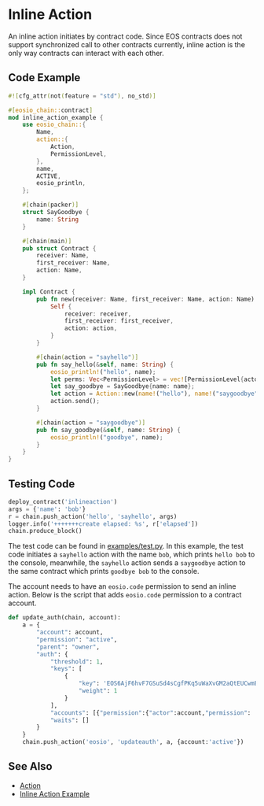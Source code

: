 # Inline Action

An inline action initiates by contract code. Since EOS contracts does not support synchronized call to other contracts currently, inline action is the only way contracts can interact with each other.

## Code Example

```rust
#![cfg_attr(not(feature = "std"), no_std)]

#[eosio_chain::contract]
mod inline_action_example {
    use eosio_chain::{
        Name,
        action::{
            Action,
            PermissionLevel,    
        },
        name,
        ACTIVE,
        eosio_println,
    };

    #[chain(packer)]
    struct SayGoodbye {
        name: String
    }

    #[chain(main)]
    pub struct Contract {
        receiver: Name,
        first_receiver: Name,
        action: Name,
    }

    impl Contract {
        pub fn new(receiver: Name, first_receiver: Name, action: Name) -> Self {
            Self {
                receiver: receiver,
                first_receiver: first_receiver,
                action: action,
            }
        }

        #[chain(action = "sayhello")]
        pub fn say_hello(&self, name: String) {
            eosio_println!("hello", name);
            let perms: Vec<PermissionLevel> = vec![PermissionLevel{actor: name!("hello"), permission: ACTIVE}];
            let say_goodbye = SayGoodbye{name: name};
            let action = Action::new(name!("hello"), name!("saygoodbye"), &perms, &say_goodbye);
            action.send();
        }

        #[chain(action = "saygoodbye")]
        pub fn say_goodbye(&self, name: String) {
            eosio_println!("goodbye", name);
        }
    }
}
```

## Testing Code

```python
deploy_contract('inlineaction')
args = {'name': 'bob'}
r = chain.push_action('hello', 'sayhello', args)
logger.info('+++++++create elapsed: %s', r['elapsed'])
chain.produce_block()
```

The test code can be found in [examples/test.py](https://github.com/uuosio/rscdk/blob/9537fb1b9af8d3436578b937c8ab8e8255a5b9a9/examples/test.py#L202).
In this example, the test code initiates a `sayhello` action with the name `bob`, which prints `hello bob` to the console,
meanwhile, the `sayhello` action sends a `saygoodbye` action to the same contract which prints `goodbye bob` to the console.

The account needs to have an `eosio.code` permission to send an inline action. Below is the script that adds `eosio.code` permission to a contract account.

```python
def update_auth(chain, account):
    a = {
        "account": account,
        "permission": "active",
        "parent": "owner",
        "auth": {
            "threshold": 1,
            "keys": [
                {
                    "key": 'EOS6AjF6hvF7GSuSd4sCgfPKq5uWaXvGM2aQtEUCwmEHygQaqxBSV',
                    "weight": 1
                }
            ],
            "accounts": [{"permission":{"actor":account,"permission": 'eosio.code'}, "weight":1}],
            "waits": []
        }
    }
    chain.push_action('eosio', 'updateauth', a, {account:'active'})
```

## See Also
- [Action](./references/action.md)
- [Inline Action Example](https://github.com/uuosio/rscdk/tree/main/examples/inlineaction)

